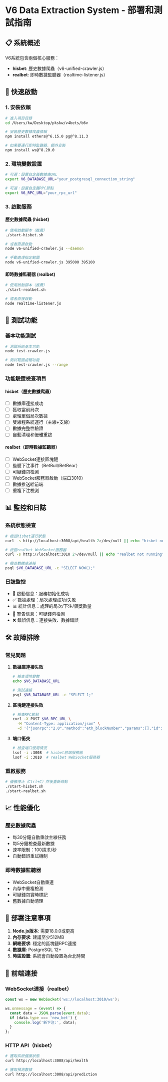 # V6 Data Extraction System - 部署和測試指南

## 📋 系統概述

V6系統包含兩個核心服務：
- **hisbet**: 歷史數據爬蟲（v6-unified-crawler.js）
- **realbet**: 即時數據監聽器（realtime-listener.js）

## 🚀 快速啟動

### 1. 安裝依賴

```bash
# 進入項目目錄
cd /Users/kw/Desktop/pkskw/v4bets/b6v

# 安裝歷史數據爬蟲依賴
npm install ethers@^6.15.0 pg@^8.11.3

# 如果要運行即時監聽器，額外安裝
npm install ws@^8.20.0
```

### 2. 環境變數設置

```bash
# 可選：設置自定義數據庫URL
export V6_DATABASE_URL="your_postgresql_connection_string"

# 可選：設置自定義RPC節點
export V6_RPC_URL="your_rpc_url"
```

### 3. 啟動服務

#### 歷史數據爬蟲 (hisbet)
```bash
# 使用啟動腳本（推薦）
./start-hisbet.sh

# 或者直接啟動
node v6-unified-crawler.js --daemon

# 手動處理指定範圍
node v6-unified-crawler.js 395000 395100
```

#### 即時數據監聽器 (realbet)
```bash
# 使用啟動腳本（推薦）
./start-realbet.sh

# 或者直接啟動
node realtime-listener.js
```

## 🧪 測試功能

### 基本功能測試
```bash
# 測試系統基本功能
node test-crawler.js

# 測試範圍處理功能
node test-crawler.js --range
```

### 功能驗證檢查項目

#### hisbet（歷史數據爬蟲）
- [ ] 數據庫連接成功
- [ ] 獲取當前局次
- [ ] 處理單個局次數據
- [ ] 雙線程系統運行（主線+支線）
- [ ] 數據完整性驗證
- [ ] 自動清理和優雅重啟

#### realbet（即時數據監聽器）
- [ ] WebSocket連接區塊鏈
- [ ] 監聽下注事件（BetBull/BetBear）
- [ ] 可疑錢包檢測
- [ ] WebSocket服務器啟動（端口3010）
- [ ] 數據推送給前端
- [ ] 重複下注檢測

## 📊 監控和日誌

### 系統狀態檢查
```bash
# 檢查hisbet運行狀態
curl -s http://localhost:3008/api/health 2>/dev/null || echo "hisbet not running"

# 檢查realbet WebSocket服務器
curl -s http://localhost:3010 2>/dev/null || echo "realbet not running"

# 檢查數據庫連接
psql $V6_DATABASE_URL -c "SELECT NOW();"
```

### 日誌監控
- 🚀 啟動信息：服務初始化成功
- ✅ 數據處理：局次處理成功/失敗
- 📊 統計信息：處理的局次/下注/領獎數量
- 🚨 警告信息：可疑錢包檢測
- ❌ 錯誤信息：連接失敗、數據錯誤

## 🛠️ 故障排除

### 常見問題

1. **數據庫連接失敗**
   ```bash
   # 檢查環境變數
   echo $V6_DATABASE_URL
   
   # 測試連接
   psql $V6_DATABASE_URL -c "SELECT 1;"
   ```

2. **區塊鏈連接失敗**
   ```bash
   # 檢查RPC節點
   curl -X POST $V6_RPC_URL \
     -H "Content-Type: application/json" \
     -d '{"jsonrpc":"2.0","method":"eth_blockNumber","params":[],"id":1}'
   ```

3. **端口衝突**
   ```bash
   # 檢查端口使用情況
   lsof -i :3008  # hisbet前端服務器
   lsof -i :3010  # realbet WebSocket服務器
   ```

### 重啟服務
```bash
# 優雅停止（Ctrl+C）然後重新啟動
./start-hisbet.sh
./start-realbet.sh
```

## 📈 性能優化

### 歷史數據爬蟲
- 每30分鐘自動重啟主線任務
- 每5分鐘檢查最新數據
- 速率限制：100請求/秒
- 自動錯誤重試機制

### 即時數據監聽器
- WebSocket自動重連
- 內存中重複檢測
- 可疑錢包實時標記
- 舊數據自動清理

## 🚧 部署注意事項

1. **Node.js版本**: 需要18.0.0或更高
2. **內存要求**: 建議至少512MB
3. **網絡要求**: 穩定的區塊鏈RPC連接
4. **數據庫**: PostgreSQL 12+
5. **時區設置**: 系統會自動設置為台北時間

## 📱 前端連接

### WebSocket連接（realbet）
```javascript
const ws = new WebSocket('ws://localhost:3010/ws');

ws.onmessage = (event) => {
  const data = JSON.parse(event.data);
  if (data.type === 'new_bet') {
    console.log('新下注:', data);
  }
};
```

### HTTP API（hisbet）
```bash
# 獲取系統健康狀態
curl http://localhost:3008/api/health

# 獲取預測數據
curl http://localhost:3008/api/prediction
```